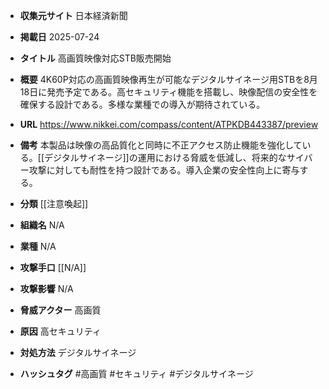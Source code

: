 - **収集元サイト**
日本経済新聞

- **掲載日**
2025-07-24

- **タイトル**
高画質映像対応STB販売開始

- **概要**
4K60P対応の高画質映像再生が可能なデジタルサイネージ用STBを8月18日に発売予定である。高セキュリティ機能を搭載し、映像配信の安全性を確保する設計である。多様な業種での導入が期待されている。

- **URL**
https://www.nikkei.com/compass/content/ATPKDB443387/preview

- **備考**
本製品は映像の高品質化と同時に不正アクセス防止機能を強化している。[[デジタルサイネージ]]の運用における脅威を低減し、将来的なサイバー攻撃に対しても耐性を持つ設計である。導入企業の安全性向上に寄与する。

- **分類**
[[注意喚起]]

- **組織名**
N/A

- **業種**
N/A

- **攻撃手口**
[[N/A]]

- **攻撃影響**
N/A

- **脅威アクター**
高画質

- **原因**
高セキュリティ

- **対処方法**
デジタルサイネージ

- **ハッシュタグ**
#高画質 #セキュリティ #デジタルサイネージ

